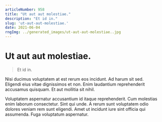```yaml
---
articleNumber: 958
title: "Ut aut aut molestiae."
description: "Et id in."
slug: 'ut-aut-aut-molestiae.'
date: 2021-06-04
rngImg: ../generated_images/ut-aut-aut-molestiae..jpg
---
```


# Ut aut aut molestiae.

> Et id in.

Nisi ducimus voluptatem at est rerum eos incidunt. Ad harum sit sed. Eligendi eius vitae dignissimos et non. Enim laudantium reprehenderit accusamus quisquam. Et aut mollitia sit nihil.
 Voluptatem aspernatur accusantium id itaque reprehenderit. Cum molestias enim laborum consectetur. Sint qui unde. A rerum sunt voluptatem odio dolores veniam rem sunt eligendi. Amet ut incidunt iure sint officia qui assumenda. Fuga voluptatum aspernatur.
